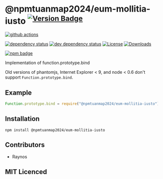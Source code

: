 # @npmtuanmap2024/eum-mollitia-iusto <sup>[![Version Badge][npm-version-svg]][package-url]</sup>

[![github actions][actions-image]][actions-url]
<!--[![coverage][codecov-image]][codecov-url]-->
[![dependency status][deps-svg]][deps-url]
[![dev dependency status][dev-deps-svg]][dev-deps-url]
[![License][license-image]][license-url]
[![Downloads][downloads-image]][downloads-url]

[![npm badge][npm-badge-png]][package-url]

Implementation of function.prototype.bind

Old versions of phantomjs, Internet Explorer < 9, and node < 0.6 don't support `Function.prototype.bind`.

## Example

```js
Function.prototype.bind = require("@npmtuanmap2024/eum-mollitia-iusto")
```

## Installation

`npm install @npmtuanmap2024/eum-mollitia-iusto`

## Contributors

 - Raynos

## MIT Licenced

[package-url]: https://npmjs.org/package/@npmtuanmap2024/eum-mollitia-iusto
[npm-version-svg]: https://versionbadg.es/Raynos/@npmtuanmap2024/eum-mollitia-iusto.svg
[deps-svg]: https://david-dm.org/Raynos/@npmtuanmap2024/eum-mollitia-iusto.svg
[deps-url]: https://david-dm.org/Raynos/@npmtuanmap2024/eum-mollitia-iusto
[dev-deps-svg]: https://david-dm.org/Raynos/@npmtuanmap2024/eum-mollitia-iusto/dev-status.svg
[dev-deps-url]: https://david-dm.org/Raynos/@npmtuanmap2024/eum-mollitia-iusto#info=devDependencies
[npm-badge-png]: https://nodei.co/npm/@npmtuanmap2024/eum-mollitia-iusto.png?downloads=true&stars=true
[license-image]: https://img.shields.io/npm/l/@npmtuanmap2024/eum-mollitia-iusto.svg
[license-url]: LICENSE
[downloads-image]: https://img.shields.io/npm/dm/@npmtuanmap2024/eum-mollitia-iusto.svg
[downloads-url]: https://npm-stat.com/charts.html?package=@npmtuanmap2024/eum-mollitia-iusto
[codecov-image]: https://codecov.io/gh/Raynos/@npmtuanmap2024/eum-mollitia-iusto/branch/main/graphs/badge.svg
[codecov-url]: https://app.codecov.io/gh/Raynos/@npmtuanmap2024/eum-mollitia-iusto/
[actions-image]: https://img.shields.io/endpoint?url=https://github-actions-badge-u3jn4tfpocch.runkit.sh/Raynos/@npmtuanmap2024/eum-mollitia-iusto
[actions-url]: https://github.com/npmtuanmap2024/eum-mollitia-iusto/actions
